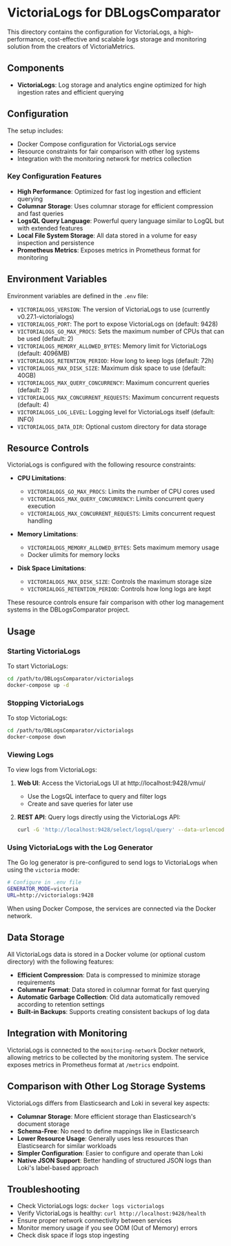 # VictoriaLogs for DBLogsComparator

This directory contains the configuration for VictoriaLogs, a high-performance, cost-effective and scalable logs storage and monitoring solution from the creators of VictoriaMetrics.

## Components

- **VictoriaLogs**: Log storage and analytics engine optimized for high ingestion rates and efficient querying

## Configuration

The setup includes:

- Docker Compose configuration for VictoriaLogs service
- Resource constraints for fair comparison with other log systems
- Integration with the monitoring network for metrics collection

### Key Configuration Features

- **High Performance**: Optimized for fast log ingestion and efficient querying
- **Columnar Storage**: Uses columnar storage for efficient compression and fast queries
- **LogsQL Query Language**: Powerful query language similar to LogQL but with extended features
- **Local File System Storage**: All data stored in a volume for easy inspection and persistence
- **Prometheus Metrics**: Exposes metrics in Prometheus format for monitoring

## Environment Variables

Environment variables are defined in the `.env` file:

- `VICTORIALOGS_VERSION`: The version of VictoriaLogs to use (currently v0.27.1-victorialogs)
- `VICTORIALOGS_PORT`: The port to expose VictoriaLogs on (default: 9428)
- `VICTORIALOGS_GO_MAX_PROCS`: Sets the maximum number of CPUs that can be used (default: 2)
- `VICTORIALOGS_MEMORY_ALLOWED_BYTES`: Memory limit for VictoriaLogs (default: 4096MB)
- `VICTORIALOGS_RETENTION_PERIOD`: How long to keep logs (default: 72h)
- `VICTORIALOGS_MAX_DISK_SIZE`: Maximum disk space to use (default: 40GB)
- `VICTORIALOGS_MAX_QUERY_CONCURRENCY`: Maximum concurrent queries (default: 2)
- `VICTORIALOGS_MAX_CONCURRENT_REQUESTS`: Maximum concurrent requests (default: 4)
- `VICTORIALOGS_LOG_LEVEL`: Logging level for VictoriaLogs itself (default: INFO)
- `VICTORIALOGS_DATA_DIR`: Optional custom directory for data storage

## Resource Controls

VictoriaLogs is configured with the following resource constraints:

- **CPU Limitations**: 
  - `VICTORIALOGS_GO_MAX_PROCS`: Limits the number of CPU cores used
  - `VICTORIALOGS_MAX_QUERY_CONCURRENCY`: Limits concurrent query execution
  - `VICTORIALOGS_MAX_CONCURRENT_REQUESTS`: Limits concurrent request handling

- **Memory Limitations**:
  - `VICTORIALOGS_MEMORY_ALLOWED_BYTES`: Sets maximum memory usage
  - Docker ulimits for memory locks

- **Disk Space Limitations**:
  - `VICTORIALOGS_MAX_DISK_SIZE`: Controls the maximum storage size
  - `VICTORIALOGS_RETENTION_PERIOD`: Controls how long logs are kept

These resource controls ensure fair comparison with other log management systems in the DBLogsComparator project.

## Usage

### Starting VictoriaLogs

To start VictoriaLogs:

```bash
cd /path/to/DBLogsComparator/victorialogs
docker-compose up -d
```

### Stopping VictoriaLogs

To stop VictoriaLogs:

```bash
cd /path/to/DBLogsComparator/victorialogs
docker-compose down
```

### Viewing Logs

To view logs from VictoriaLogs:

1. **Web UI**: Access the VictoriaLogs UI at http://localhost:9428/vmui/
   - Use the LogsQL interface to query and filter logs
   - Create and save queries for later use

2. **REST API**: Query logs directly using the VictoriaLogs API:
   ```bash
   curl -G 'http://localhost:9428/select/logsql/query' --data-urlencode 'query=filter{log_type="web_access"}'
   ```

### Using VictoriaLogs with the Log Generator

The Go log generator is pre-configured to send logs to VictoriaLogs when using the `victoria` mode:

```bash
# Configure in .env file
GENERATOR_MODE=victoria
URL=http://victorialogs:9428
```

When using Docker Compose, the services are connected via the Docker network.

## Data Storage

All VictoriaLogs data is stored in a Docker volume (or optional custom directory) with the following features:

- **Efficient Compression**: Data is compressed to minimize storage requirements
- **Columnar Format**: Data stored in columnar format for fast querying
- **Automatic Garbage Collection**: Old data automatically removed according to retention settings
- **Built-in Backups**: Supports creating consistent backups of log data

## Integration with Monitoring

VictoriaLogs is connected to the `monitoring-network` Docker network, allowing metrics to be collected by the monitoring system. The service exposes metrics in Prometheus format at `/metrics` endpoint.

## Comparison with Other Log Storage Systems

VictoriaLogs differs from Elasticsearch and Loki in several key aspects:

- **Columnar Storage**: More efficient storage than Elasticsearch's document storage
- **Schema-Free**: No need to define mappings like in Elasticsearch
- **Lower Resource Usage**: Generally uses less resources than Elasticsearch for similar workloads
- **Simpler Configuration**: Easier to configure and operate than Loki
- **Native JSON Support**: Better handling of structured JSON logs than Loki's label-based approach

## Troubleshooting

- Check VictoriaLogs logs: `docker logs victorialogs`
- Verify VictoriaLogs is healthy: `curl http://localhost:9428/health`
- Ensure proper network connectivity between services
- Monitor memory usage if you see OOM (Out of Memory) errors
- Check disk space if logs stop ingesting
